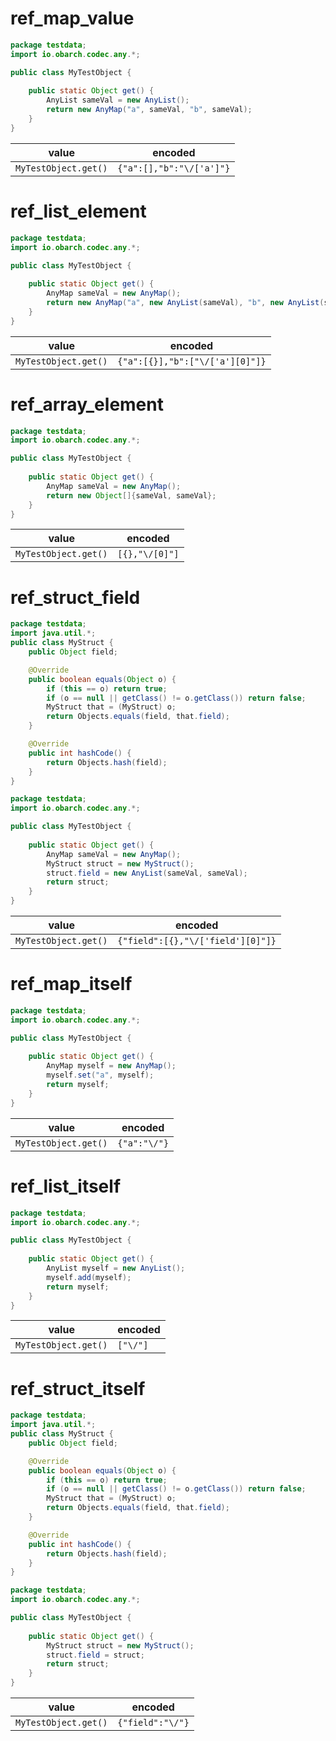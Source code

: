 # ref_map_value

```java
package testdata;
import io.obarch.codec.any.*;

public class MyTestObject {
    
    public static Object get() {
        AnyList sameVal = new AnyList();
        return new AnyMap("a", sameVal, "b", sameVal);
    }
}
```

| value | encoded |
| ---   | ---     |
| `MyTestObject.get()` | `{"a":[],"b":"\/['a']"}` |

# ref_list_element

```java
package testdata;
import io.obarch.codec.any.*;

public class MyTestObject {
    
    public static Object get() {
        AnyMap sameVal = new AnyMap();
        return new AnyMap("a", new AnyList(sameVal), "b", new AnyList(sameVal));
    }
}
```

| value | encoded |
| ---   | ---     |
| `MyTestObject.get()` | `{"a":[{}],"b":["\/['a'][0]"]}` |

# ref_array_element

```java
package testdata;
import io.obarch.codec.any.*;

public class MyTestObject {
    
    public static Object get() {
        AnyMap sameVal = new AnyMap();
        return new Object[]{sameVal, sameVal};
    }
}
```

| value | encoded |
| ---   | ---     |
| `MyTestObject.get()` | `[{},"\/[0]"]` |

# ref_struct_field

```java
package testdata;
import java.util.*;
public class MyStruct {
    public Object field;

    @Override
    public boolean equals(Object o) {
        if (this == o) return true;
        if (o == null || getClass() != o.getClass()) return false;
        MyStruct that = (MyStruct) o;
        return Objects.equals(field, that.field);
    }

    @Override
    public int hashCode() {
        return Objects.hash(field);
    }
}
```

```java
package testdata;
import io.obarch.codec.any.*;

public class MyTestObject {
    
    public static Object get() {
        AnyMap sameVal = new AnyMap();
        MyStruct struct = new MyStruct();
        struct.field = new AnyList(sameVal, sameVal);
        return struct;
    }
}
```

| value | encoded |
| ---   | ---     |
| `MyTestObject.get()` | `{"field":[{},"\/['field'][0]"]}` |

# ref_map_itself

```java
package testdata;
import io.obarch.codec.any.*;

public class MyTestObject {
    
    public static Object get() {
        AnyMap myself = new AnyMap();
        myself.set("a", myself);
        return myself;
    }
}
```

| value | encoded |
| ---   | ---     |
| `MyTestObject.get()` | `{"a":"\/"}` |

# ref_list_itself

```java
package testdata;
import io.obarch.codec.any.*;

public class MyTestObject {
    
    public static Object get() {
        AnyList myself = new AnyList();
        myself.add(myself);
        return myself;
    }
}
```

| value | encoded |
| ---   | ---     |
| `MyTestObject.get()` | `["\/"]` |

# ref_struct_itself

```java
package testdata;
import java.util.*;
public class MyStruct {
    public Object field;

    @Override
    public boolean equals(Object o) {
        if (this == o) return true;
        if (o == null || getClass() != o.getClass()) return false;
        MyStruct that = (MyStruct) o;
        return Objects.equals(field, that.field);
    }

    @Override
    public int hashCode() {
        return Objects.hash(field);
    }
}
```

```java
package testdata;
import io.obarch.codec.any.*;

public class MyTestObject {
    
    public static Object get() {
        MyStruct struct = new MyStruct();
        struct.field = struct;
        return struct;
    }
}
```

| value | encoded |
| ---   | ---     |
| `MyTestObject.get()` | `{"field":"\/"}` |
